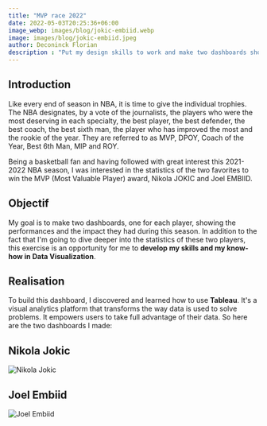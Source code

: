 ```yaml
---
title: "MVP race 2022"
date: 2022-05-03T20:25:36+06:00
image_webp: images/blog/jokic-embiid.webp
image: images/blog/jokic-embiid.jpeg
author: Deconinck Florian
description : "Put my design skills to work and make two dashboards showing the statistics of NBA players"
---
```


## Introduction
Like every end of season in NBA, it is time to give the individual trophies. The NBA designates, by a vote of the journalists, the players who were the most deserving in each specialty, the best player, the best defender, the best coach, the best sixth man, the player who has improved the most and the rookie of the year. They are referred to as MVP, DPOY, Coach of the Year, Best 6th Man, MIP and ROY.

Being a basketball fan and having followed with great interest this 2021-2022 NBA season, I was interested in the statistics of the two favorites to win the MVP (Most Valuable Player) award, Nikola JOKIC and Joel EMBIID.

## Objectif
My goal is to make two dashboards, one for each player, showing the performances and the impact they had during this season. In addition to the fact that I'm going to dive deeper into the statistics of these two players, this exercise is an opportunity for me to **develop my skills and my know-how in Data Visualization**.

## Realisation
To build this dashboard, I discovered and learned how to use **Tableau**. It's a visual analytics platform that transforms the way data is used to solve problems. It empowers users to take full advantage of their data. So here are the two dashboards I made:

## Nikola Jokic

![Nikola Jokic](https://deconinckflo.github.io/images/blog/jokic.png#thumbnail)

## Joel Embiid

![Joel Embiid](https://deconinckflo.github.io/images/blog/embiid.png#thumbnail)

